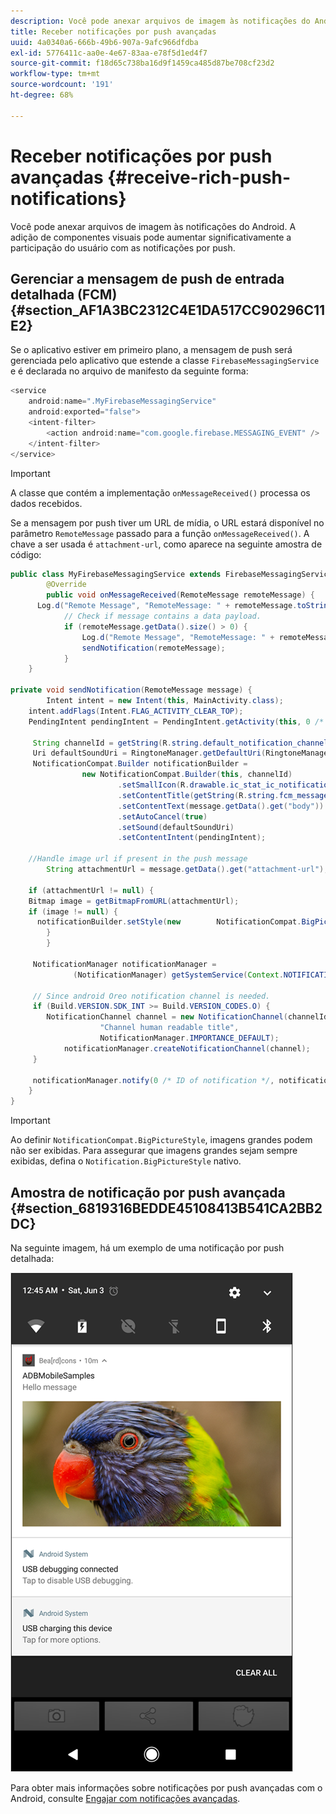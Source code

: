 ```yaml
---
description: Você pode anexar arquivos de imagem às notificações do Android. A adição de componentes visuais pode aumentar significativamente a participação do usuário com as notificações por push.
title: Receber notificações por push avançadas
uuid: 4a0340a6-666b-49b6-907a-9afc966dfdba
exl-id: 5776411c-aa0e-4e67-83aa-e78f5d1ed4f7
source-git-commit: f18d65c738ba16d9f1459ca485d87be708cf23d2
workflow-type: tm+mt
source-wordcount: '191'
ht-degree: 68%

---
```


# Receber notificações por push avançadas {#receive-rich-push-notifications}

Você pode anexar arquivos de imagem às notificações do Android. A adição de componentes visuais pode aumentar significativamente a participação do usuário com as notificações por push.

## Gerenciar a mensagem de push de entrada detalhada (FCM) {#section_AF1A3BC2312C4E1DA517CC90296C11E2}

Se o aplicativo estiver em primeiro plano, a mensagem de push será gerenciada pelo aplicativo que estende a classe `FirebaseMessagingService` e é declarada no arquivo de manifesto da seguinte forma:

```java
<service
    android:name=".MyFirebaseMessagingService"
    android:exported="false">
    <intent-filter>
        <action android:name="com.google.firebase.MESSAGING_EVENT" />
    </intent-filter>
</service>
```

>[!IMPORTANT]
>
>A classe que contém a implementação `onMessageReceived()` processa os dados recebidos.

Se a mensagem por push tiver um URL de mídia, o URL estará disponível no parâmetro `RemoteMessage` passado para a função `onMessageReceived()`. A chave a ser usada é `attachment-url`, como aparece na seguinte amostra de código:

```java
public class MyFirebaseMessagingService extends FirebaseMessagingService {
        @Override
        public void onMessageReceived(RemoteMessage remoteMessage) {
      Log.d("Remote Message", "RemoteMessage: " + remoteMessage.toString());
            // Check if message contains a data payload.
            if (remoteMessage.getData().size() > 0) {
                Log.d("Remote Message", "RemoteMessage: " + remoteMessage.getData());
                sendNotification(remoteMessage);
            }
    }
 
private void sendNotification(RemoteMessage message) {
        Intent intent = new Intent(this, MainActivity.class);
    intent.addFlags(Intent.FLAG_ACTIVITY_CLEAR_TOP);
    PendingIntent pendingIntent = PendingIntent.getActivity(this, 0 /* Request code */, intent, PendingIntent.FLAG_ONE_SHOT);

     String channelId = getString(R.string.default_notification_channel_id);
     Uri defaultSoundUri = RingtoneManager.getDefaultUri(RingtoneManager.TYPE_NOTIFICATION);
     NotificationCompat.Builder notificationBuilder =
                new NotificationCompat.Builder(this, channelId)
                        .setSmallIcon(R.drawable.ic_stat_ic_notification)
                        .setContentTitle(getString(R.string.fcm_message))
                        .setContentText(message.getData().get("body"))
                        .setAutoCancel(true)
                        .setSound(defaultSoundUri)
                        .setContentIntent(pendingIntent);
  
    //Handle image url if present in the push message 
        String attachmentUrl = message.getData().get("attachment-url");
  
    if (attachmentUrl != null) { 
    Bitmap image = getBitmapFromURL(attachmentUrl); 
    if (image != null) { 
      notificationBuilder.setStyle(new        NotificationCompat.BigPictureStyle().bigPicture(image)); 
        } 
        } 

     NotificationManager notificationManager =
              (NotificationManager) getSystemService(Context.NOTIFICATION_SERVICE);

     // Since android Oreo notification channel is needed.
     if (Build.VERSION.SDK_INT >= Build.VERSION_CODES.O) {
        NotificationChannel channel = new NotificationChannel(channelId,
                    "Channel human readable title",
                    NotificationManager.IMPORTANCE_DEFAULT);
            notificationManager.createNotificationChannel(channel);
     }

     notificationManager.notify(0 /* ID of notification */, notificationBuilder.build());
    }
}
```

>[!IMPORTANT]
>
>Ao definir `NotificationCompat.BigPictureStyle`, imagens grandes podem não ser exibidas. Para assegurar que imagens grandes sejam sempre exibidas, defina o `Notification.BigPictureStyle` nativo.

## Amostra de notificação por push avançada {#section_6819316BEDDE45108413B541CA2BB2DC}

Na seguinte imagem, há um exemplo de uma notificação por push detalhada:

![](assets/rich-push-notification_example.png)

Para obter mais informações sobre notificações por push avançadas com o Android, consulte [Engajar com notificações avançadas](https://developer.android.com/distribute/best-practices/engage/rich-notifications.html).
